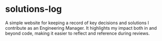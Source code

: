 # solutions-log
A simple website for keeping a record of key decisions and solutions I contribute as an Engineering Manager. It highlights my impact both in and beyond code, making it easier to reflect and reference during reviews.
